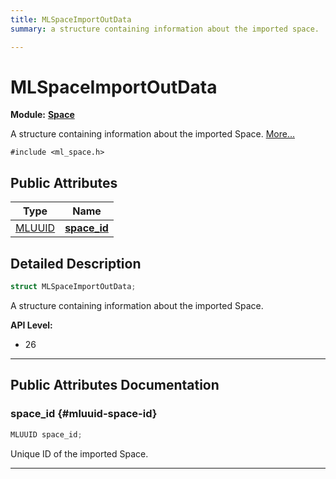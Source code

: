 ```yaml
---
title: MLSpaceImportOutData
summary: a structure containing information about the imported space. 

---
```


# MLSpaceImportOutData

**Module:** **[Space](/versioned_docs/version-22-May-2023/api-ref/api/Modules/group___space/group___space.md)**



A structure containing information about the imported Space.  [More...](#detailed-description)


`#include <ml_space.h>`

## Public Attributes

| Type           | Name           |
| -------------- | -------------- |
| [MLUUID](/versioned_docs/version-22-May-2023/api-ref/api/Modules/group___common/struct_m_l_u_u_i_d.md) | **[space_id](/versioned_docs/version-22-May-2023/api-ref/api/Modules/group___space/struct_m_l_space_import_out_data.md#mluuid-space-id)**  |

## Detailed Description

```cpp
struct MLSpaceImportOutData;
```

A structure containing information about the imported Space. 




**API Level:**
  * 26




-----------
## Public Attributes Documentation

### space_id {#mluuid-space-id}

```cpp
MLUUID space_id;
```


Unique ID of the imported Space. 





-----------



